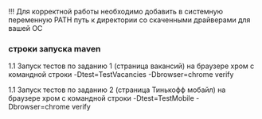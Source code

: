 !!! Для корректной работы необходимо добавить в системную переменную PATH
    путь к директории со скаченными драйверами для вашей ОС

### строки запуска maven

1.1  Запуск тестов по заданию 1 (страница вакансий) на браузере хром с командной строки
    -Dtest=TestVacancies -Dbrowser=chrome verify

1.1  Запуск тестов по заданию 2 (страница Тинькофф мобайл) на браузере хром с командной строки
    -Dtest=TestMobile -Dbrowser=chrome verify
